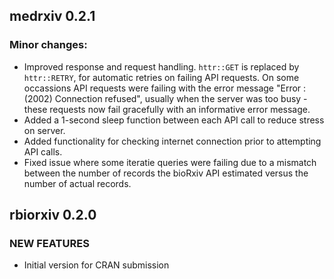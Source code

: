 ## medrxiv 0.2.1

### Minor changes:

* Improved response and request handling. `httr::GET` is replaced by `httr::RETRY`, for automatic retries on failing API requests. On some occassions API requests were failing with the error message "Error : (2002) Connection refused", usually when the server was too busy - these requests now fail gracefully with an informative error message.
* Added a 1-second sleep function between each API call to reduce stress on server.
* Added functionality for checking internet connection prior to attempting API calls.
* Fixed issue where some iteratie queries were failing due to a mismatch between the number of records the bioRxiv API estimated versus the number of actual records.

## rbiorxiv 0.2.0

### NEW FEATURES

* Initial version for CRAN submission
